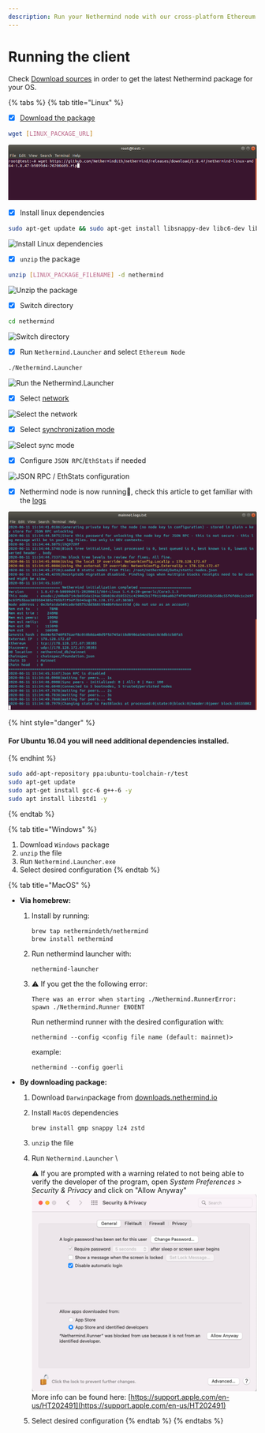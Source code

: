 ```yaml
---
description: Run your Nethermind node with our cross-platform Ethereum client
---
```


# Running the client

Check [Download sources](../../installing-nethermind/download-sources/) in order to get the latest Nethermind package for your OS.

{% tabs %}
{% tab title="Linux" %}
* [x] [Download the package](../../installing-nethermind/download-sources/)

```bash
wget [LINUX_PACKAGE_URL]
```

![Download package with wget](<../../.gitbook/assets/image (2) (1).png>)

* [x] Install linux dependencies

```bash
sudo apt-get update && sudo apt-get install libsnappy-dev libc6-dev libc6 unzip -y
```

![Install Linux dependencies](<../../.gitbook/assets/image (16).png>)

* [x] `unzip` the package

```bash
unzip [LINUX_PACKAGE_FILENAME] -d nethermind
```

![Unzip the package](<../../.gitbook/assets/image (7).png>)

* [x] Switch directory

```bash
cd nethermind
```

![Switch directory](<../../.gitbook/assets/image (8) (1) (1) (1) (1) (1).png>)

* [x] Run `Nethermind.Launcher` and select `Ethereum Node`

```bash
./Nethermind.Launcher
```

![Run the Nethermind.Launcher](<../../.gitbook/assets/image (19).png>)

* [x] Select [network](../networks.md)

![Select the network](<../../.gitbook/assets/image (14).png>)

* [x] Select [synchronization mode](../sync-modes.md)

![Select sync mode](<../../.gitbook/assets/image (5).png>)

* [x] Configure `JSON RPC`/`EthStats` if needed

![JSON RPC / EthStats configuration](<../../.gitbook/assets/image (13).png>)

* [x] Nethermind node is now running:tada:, check this article to get familiar with the [logs](../../#explaining-nethermind-logs)

![Nethermind client running Ethereum Mainnet](<../../.gitbook/assets/image (18) (1) (1) (1) (1) (1) (1) (4) (2) (1) (1) (1) (1) (3).png>)

{% hint style="danger" %}
#### For Ubuntu 16.04 you will need additional dependencies installed.
{% endhint %}

```bash
sudo add-apt-repository ppa:ubuntu-toolchain-r/test
sudo apt-get update
sudo apt-get install gcc-6 g++-6 -y
sudo apt install libzstd1 -y
```
{% endtab %}

{% tab title="Windows" %}
1. Download `Windows` package&#x20;
2. `unzip` the file
3. Run `Nethermind.Launcher.exe`
4. Select desired configuration
{% endtab %}

{% tab title="MacOS" %}
*   **Via homebrew:**

    1.  Install by running:

        ```
        brew tap nethermindeth/nethermind
        brew install nethermind
        ```
    2.  Run nethermind launcher with:

        ```
        nethermind-launcher
        ```
    3.  :warning: If you get the the following error:

        ```
        There was an error when starting ./Nethermind.RunnerError: spawn ./Nethermind.Runner ENOENT
        ```

        Run nethermind runner with the desired configuration with:

        ```
        nethermind --config <config file name (default: mainnet)>
        ```

        example:

        ```
        nethermind --config goerli
        ```


* **By downloading package:**
  1. Download `Darwin`package from [downloads.nethermind.io](https://downloads.nethermind.io/)
  2.  Install `MacOS` dependencies

      ```
      brew install gmp snappy lz4 zstd
      ```
  3. `unzip` the file
  4.  Run `Nethermind.Launcher`   \


      :warning: If you are prompted with a warning related to not being able to verify the developer of the program, open _System Preferences > Security & Privacy_ and click on "Allow Anyway" \
      ![](<../../.gitbook/assets/image (2).png>)\
      More info can be found here: [https://support.apple.com/en-us/HT202491](https://support.apple.com/en-us/HT202491)
  5. Select desired configuration
{% endtab %}
{% endtabs %}







